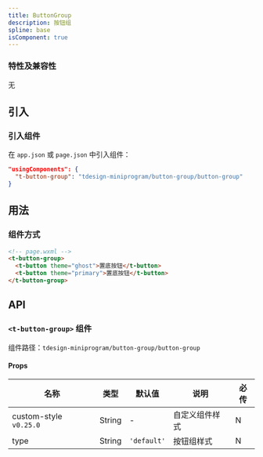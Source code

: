 ```yaml
---
title: ButtonGroup
description: 按钮组
spline: base
isComponent: true
---
```


### 特性及兼容性

无

## 引入

### 引入组件

在 `app.json` 或 `page.json` 中引入组件：

```json
"usingComponents": {
  "t-button-group": "tdesign-miniprogram/button-group/button-group"
}
```

## 用法

### 组件方式

```html
<!-- page.wxml -->
<t-button-group>
  <t-button theme="ghost">置底按钮</t-button>
  <t-button theme="primary">置底按钮</t-button>
</t-button-group>
```

## API

### `<t-button-group>` 组件

组件路径：`tdesign-miniprogram/button-group/button-group`

#### Props
名称 | 类型 | 默认值 | 说明 | 必传
-- | -- | -- | -- | --
custom-style `v0.25.0` | String | - | 自定义组件样式 | N
type | String | `'default'` | 按钮组样式  | N  
